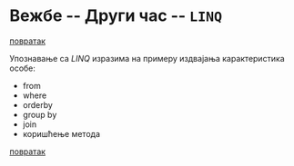 # Вежбе -- Други час -- `LINQ`

[повратак](../../README.md)

Упознавање са  _LINQ_ изразима на примеру издвајања карактеристика особе:

* from
* where
* orderby
* group by
* join
* коришћење метода


[повратак](../../README.md)

